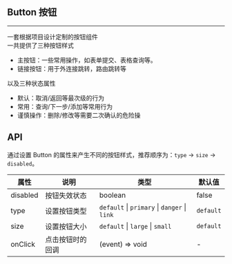 ## Button 按钮
---
一套根据项目设计定制的按钮组件  
一共提供了三种按钮样式
- 主按钮：一些常用操作，如表单提交、表格查询等。
- 链接按钮：用于外连接跳转，路由跳转等

以及三种状态属性  
- 默认：取消/返回等最次级的行为
- 常用：查询/下一步/添加等常用行为
- 谨慎操作：删除/修改等需要二次确认的危险操


## API
通过设置 Button 的属性来产生不同的按钮样式，推荐顺序为：`type` -> `size` -> `disabled`。

| 属性 | 说明 | 类型 | 默认值 |
| --- | --- | --- | --- |
| disabled | 按钮失效状态 | boolean | false |  |
| type | 设置按钮类型 | `default` \| `primary` \| `danger` \| `link`  | `default` |
| size | 设置按钮大小 | `default` \| `large` \| `small` | `default` |
| onClick | 点击按钮时的回调 | (event) => void | - |  |

